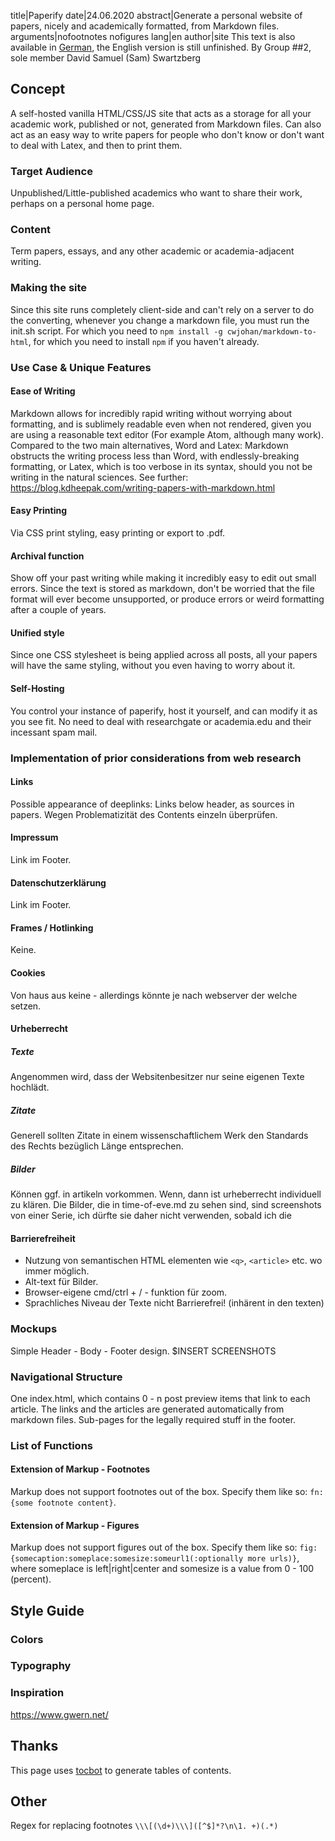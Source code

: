 title|Paperify
date|24.06.2020
abstract|Generate a personal website of papers, nicely and academically formatted, from Markdown files.
arguments|nofootnotes nofigures
lang|en
author|site
This text is also available in [German](2020-06-24-documentation-de), the English version is still unfinished.
By Group \##2, sole member David Samuel (Sam) Swartzberg

## Concept

A self-hosted vanilla HTML/CSS/JS site that acts as a storage for all your academic work, published or not, generated from Markdown files. Can also act as an easy way to write papers for people who don't know or don't want to deal with Latex, and then to print them.

### Target Audience

Unpublished/Little-published academics who want to share their work, perhaps on a personal home page.

### Content

Term papers, essays, and any other academic or academia-adjacent writing.

### Making the site

Since this site runs completely client-side and can't rely on a server to do the converting, whenever you change a markdown file, you must run the init.sh script.
For which you need to `npm install -g cwjohan/markdown-to-html`, for which you need to install `npm` if you haven't already.

### Use Case & Unique Features

#### Ease of Writing

Markdown allows for incredibly rapid writing without worrying about formatting, and is sublimely readable even when not rendered, given you are using a reasonable text editor (For example Atom, although many work).
Compared to the two main alternatives, Word and Latex:
Markdown obstructs the writing process less than Word, with endlessly-breaking formatting, or Latex, which is too verbose in its syntax, should you not be writing in the natural sciences.
See further: https://blog.kdheepak.com/writing-papers-with-markdown.html

#### Easy Printing

Via CSS print styling, easy printing or export to .pdf.

#### Archival function

Show off your past writing while making it incredibly easy to edit out small errors. Since the text is stored as markdown, don't be worried that the file format will ever become unsupported, or produce errors or weird formatting after a couple of years.

#### Unified style

Since one CSS stylesheet is being applied across all posts, all your papers will have the same styling, without you even having to worry about it.

#### Self-Hosting

You control your instance of paperify, host it yourself, and can modify it as you see fit. No need to deal with researchgate or academia.edu and their incessant spam mail.

 ### Implementation of prior considerations from web research

 #### Links

 Possible appearance of deeplinks: Links below header, as sources in papers. Wegen Problematizität des Contents einzeln überprüfen.

 #### Impressum

 Link im Footer.

 #### Datenschutzerklärung

Link im Footer.

 ####  Frames / Hotlinking

 Keine.

 #### Cookies

Von haus aus keine - allerdings könnte je nach webserver der welche setzen.

#### Urheberrecht

##### Texte

Angenommen wird, dass der Websitenbesitzer nur seine eigenen Texte hochlädt.

##### Zitate

Generell sollten Zitate in einem wissenschaftlichem Werk den Standards des Rechts bezüglich Länge entsprechen.

##### Bilder

Können ggf. in artikeln vorkommen. Wenn, dann ist urheberrecht individuell zu klären. Die Bilder, die in time-of-eve.md zu sehen sind, sind screenshots von einer Serie, ich dürfte sie daher nicht verwenden, sobald ich die

#### Barrierefreiheit

- Nutzung von semantischen HTML elementen wie `<q>`, `<article>` etc. wo immer möglich.
- Alt-text für Bilder.
- Browser-eigene cmd/ctrl + / - funktion für zoom.
- Sprachliches Niveau der Texte nicht Barrierefrei! (inhärent in den texten)

 ### Mockups

 Simple Header - Body - Footer design.
 $INSERT SCREENSHOTS

 ### Navigational Structure

 One index.html, which contains 0 - n post preview items that link to each article.
 The links and the articles are generated automatically from markdown files.
 Sub-pages for the legally required stuff in the footer.

 ### List of Functions

 #### Extension of Markup - Footnotes

 Markup does not support footnotes out of the box. Specify them like so: `fn:{some footnote content}`.

 #### Extension of Markup - Figures

 Markup does not support figures out of the box. Specify them like so: `fig:{somecaption:someplace:somesize:someurl1(:optionally more urls)}`, where someplace is left|right|center and somesize is a value from 0 - 100 (percent).

 ## Style Guide

 ### Colors

 ### Typography

 ### Inspiration

 https://www.gwern.net/

 ## Thanks

 This page uses [tocbot](https://tscanlin.github.io/tocbot/) to generate tables of contents.

 ## Other

 Regex for replacing footnotes `\\\[(\d+)\\\]([^$]*?\n\1. +)(.*)`
